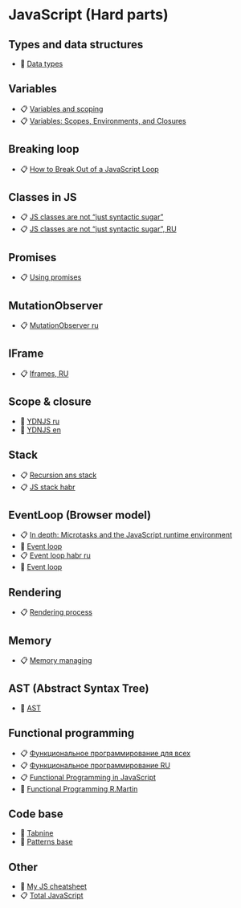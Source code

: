 # JavaScript (Hard parts)

## Types and data structures

- 🧾 [Data types](https://developer.mozilla.org/en-US/docs/Web/JavaScript/Data_structures)

## Variables

- 📋 [Variables and scoping](https://exploringjs.com/es6/ch_variables.html)
- 📋 [Variables: Scopes, Environments, and Closures](http://speakingjs.com/es5/ch16.html)

## Breaking loop

- 📋 [How to Break Out of a JavaScript Loop](https://masteringjs.io/tutorials/fundamentals/foreach-break)

## Classes in JS

- 📋 [JS classes are not “just syntactic sugar”](https://webreflection.medium.com/js-classes-are-not-just-syntactic-sugar-28690fedf078)
- 📋 [JS classes are not “just syntactic sugar”, RU](https://habr.com/ru/company/ruvds/blog/554288/)

## Promises

- 📋 [Using promises](https://developer.mozilla.org/en-US/docs/Web/JavaScript/Guide/Using_promises)

## MutationObserver

- 📋 [MutationObserver ru](https://habr.com/ru/company/ruvds/blog/351256/)

## IFrame

- 📋 [Iframes, RU](https://habr.com/ru/post/488516/)

## Scope & closure

- 📖 [YDNJS ru](https://github.com/azat-io/you-dont-know-js-ru/blob/master/scope%20%26%20closures/README.md#%D0%92%D1%8B-%D0%BD%D0%B5-%D0%B7%D0%BD%D0%B0%D0%B5%D1%82%D0%B5-js-%D0%9E%D0%B1%D0%BB%D0%B0%D1%81%D1%82%D1%8C-%D0%B2%D0%B8%D0%B4%D0%B8%D0%BC%D0%BE%D1%81%D1%82%D0%B8-%D0%B8-%D0%B7%D0%B0%D0%BC%D1%8B%D0%BA%D0%B0%D0%BD%D0%B8%D1%8F)
- 📖 [YDNJS en](https://github.com/getify/You-Dont-Know-JS/blob/2nd-ed/scope-closures/README.md)

## Stack

- 📋 [Recursion ans stack](https://javascript.info/recursion)
- 📋 [JS stack habr](https://habr.com/ru/company/ruvds/blog/337042/)

## EventLoop (Browser model)

- 📋 [In depth: Microtasks and the JavaScript runtime environment](https://developer.mozilla.org/en-US/docs/Web/API/HTML_DOM_API/Microtask_guide/In_depth#tasks_vs_microtasks)
- 🤖 [Event loop](https://www.jsv9000.app/)
- 📋 [Event loop habr ru](https://habr.com/ru/company/ruvds/blog/340508/)
- 🎥 [Event loop](https://www.youtube.com/watch?v=cCOL7MC4Pl0)

## Rendering

- 📋 [Rendering process](https://habr.com/ru/company/ruvds/blog/351802/)

## Memory

- 📋 [Memory managing](https://blog.openreplay.com/javascript-s-memory-management-explained)

## AST (Abstract Syntax Tree)

- 🤖 [AST](https://astexplorer.net/)

## Functional programming

- 📋 [Функциональное программирование для всех](https://habr.com/ru/post/142351/)
- 📋 [Функциональное программирование RU](https://habr.com/ru/post/310172/)
- 📋 [Functional Programming in JavaScript](https://blog.bitsrc.io/functional-programming-in-javascript-how-and-why-94e7a97343b)
- 🎥 [Functional Programming R.Martin](https://www.youtube.com/watch?v=7Zlp9rKHGD4&t=950s)

## Code base

- 🤖 [Tabnine](https://www.tabnine.com/code/javascript)
- 🤖 [Patterns base](https://www.patterns.dev/)

## Other

- 🔖 [My JS cheatsheet](https://github.com/PavPavv/MyJSCheatsheet)
- 📋 [Total JavaScript](https://github.com/javascript-tutorial/en.javascript.info)
